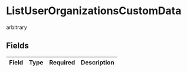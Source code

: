 # ListUserOrganizationsCustomData

arbitrary


## Fields

| Field       | Type        | Required    | Description |
| ----------- | ----------- | ----------- | ----------- |